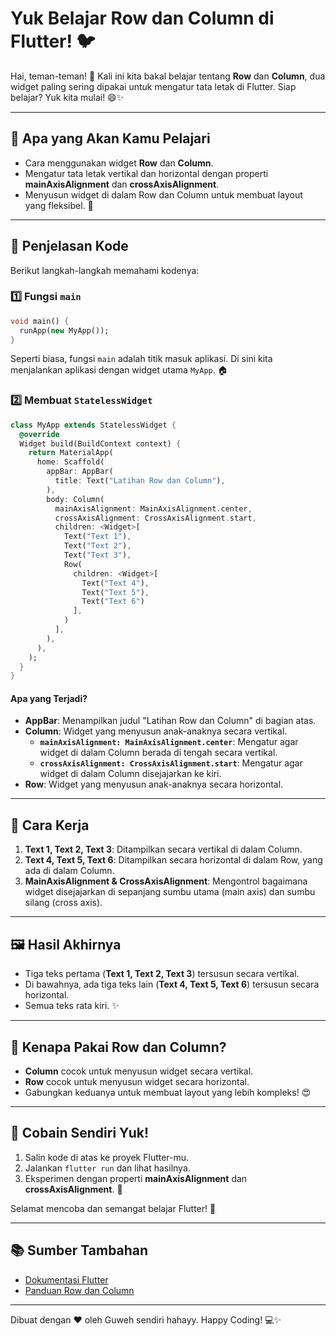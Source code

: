 # Yuk Belajar Row dan Column di Flutter! 🐦

Hai, teman-teman! 👋 Kali ini kita bakal belajar tentang **Row** dan **Column**, dua widget paling sering dipakai untuk mengatur tata letak di Flutter. Siap belajar? Yuk kita mulai! 😄✨

---

## 🎯 Apa yang Akan Kamu Pelajari
- Cara menggunakan widget **Row** dan **Column**.
- Mengatur tata letak vertikal dan horizontal dengan properti **mainAxisAlignment** dan **crossAxisAlignment**.
- Menyusun widget di dalam Row dan Column untuk membuat layout yang fleksibel. 🚀

---

## 📝 Penjelasan Kode

Berikut langkah-langkah memahami kodenya:

### 1️⃣ Fungsi `main`
```dart
void main() {
  runApp(new MyApp());
}
```
Seperti biasa, fungsi `main` adalah titik masuk aplikasi. Di sini kita menjalankan aplikasi dengan widget utama `MyApp`. 🏠

### 2️⃣ Membuat `StatelessWidget`
```dart
class MyApp extends StatelessWidget {
  @override
  Widget build(BuildContext context) {
    return MaterialApp(
      home: Scaffold(
        appBar: AppBar(
          title: Text("Latihan Row dan Column"),
        ),
        body: Column(
          mainAxisAlignment: MainAxisAlignment.center,
          crossAxisAlignment: CrossAxisAlignment.start,
          children: <Widget>[
            Text("Text 1"),
            Text("Text 2"),
            Text("Text 3"),
            Row(
              children: <Widget>[
                Text("Text 4"),
                Text("Text 5"),
                Text("Text 6")
              ],
            )
          ],
        ),
      ),
    );
  }
}
```
#### Apa yang Terjadi?
- **AppBar**: Menampilkan judul "Latihan Row dan Column" di bagian atas.
- **Column**: Widget yang menyusun anak-anaknya secara vertikal.
  - **`mainAxisAlignment: MainAxisAlignment.center`**: Mengatur agar widget di dalam Column berada di tengah secara vertikal.
  - **`crossAxisAlignment: CrossAxisAlignment.start`**: Mengatur agar widget di dalam Column disejajarkan ke kiri.
- **Row**: Widget yang menyusun anak-anaknya secara horizontal.

---

## 🚀 Cara Kerja
1. **Text 1, Text 2, Text 3**: Ditampilkan secara vertikal di dalam Column.
2. **Text 4, Text 5, Text 6**: Ditampilkan secara horizontal di dalam Row, yang ada di dalam Column.
3. **MainAxisAlignment & CrossAxisAlignment**: Mengontrol bagaimana widget disejajarkan di sepanjang sumbu utama (main axis) dan sumbu silang (cross axis).

---

## 🖼️ Hasil Akhirnya
- Tiga teks pertama (**Text 1, Text 2, Text 3**) tersusun secara vertikal.
- Di bawahnya, ada tiga teks lain (**Text 4, Text 5, Text 6**) tersusun secara horizontal.
- Semua teks rata kiri. ✨

---

## 🤔 Kenapa Pakai Row dan Column?
- **Column** cocok untuk menyusun widget secara vertikal.
- **Row** cocok untuk menyusun widget secara horizontal.
- Gabungkan keduanya untuk membuat layout yang lebih kompleks! 😍

---

## 🎉 Cobain Sendiri Yuk!
1. Salin kode di atas ke proyek Flutter-mu.
2. Jalankan `flutter run` dan lihat hasilnya.
3. Eksperimen dengan properti **mainAxisAlignment** dan **crossAxisAlignment**. 🚀

Selamat mencoba dan semangat belajar Flutter! 🌟

---

## 📚 Sumber Tambahan
- [Dokumentasi Flutter](https://flutter.dev/docs)
- [Panduan Row dan Column](https://docs.flutter.dev/development/ui/layout)

---

Dibuat dengan ❤️ oleh Guweh sendiri hahayy. Happy Coding! 💻✨
